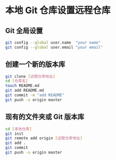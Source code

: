 # 本地 Git 仓库设置远程仓库

## Git 全局设置

```sh
git config --global user.name  "your name"
git config --global user.email "your email"
```

## 创建一个新的版本库

```sh
git clone [远程仓库地址]
cd [仓库名]
touch README.md
git add README.md
git commit -m "add README"
git push -u origin master
```

## 现有的文件夹或 Git 版本库

```sh
cd [本地仓库]
git init
git remote add origin [远程仓库地址]
git add .
git commit
git push -u origin master
```